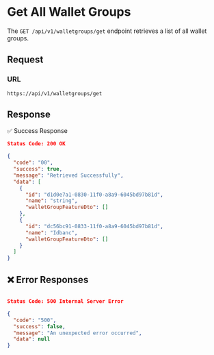 # Get All Wallet Groups

The `GET /api/v1/walletgroups/get` endpoint retrieves a list of all wallet groups.

## Request

### **URL**

`https://api/v1/walletgroups/get`

## Response

✅ Success Response

```json
Status Code: 200 OK

{
  "code": "00",
  "success": true,
  "message": "Retrieved Successfully",
  "data": [
    {
      "id": "d1d0e7a1-0830-11f0-a8a9-6045bd97b81d",
      "name": "string",
      "walletGroupFeatureDto": []
    },
    {
      "id": "dc56bc91-0833-11f0-a8a9-6045bd97b81d",
      "name": "Idbanc",
      "walletGroupFeatureDto": []
    }
  ]
}

```

## ❌ Error Responses

```json

Status Code: 500 Internal Server Error

{
  "code": "500",
  "success": false,
  "message": "An unexpected error occurred",
  "data": null
}
